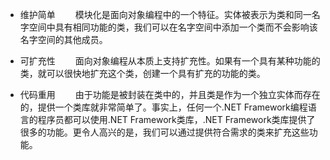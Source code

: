 - 维护简单
　　模块化是面向对象编程中的一个特征。实体被表示为类和同一名字空间中具有相同功能的类，我们可以在名字空间中添加一个类而不会影响该名字空间的其他成员。


- 可扩充性
　　面向对象编程从本质上支持扩充性。如果有一个具有某种功能的类，就可以很快地扩充这个类，创建一个具有扩充的功能的类。

- 代码重用
　　由于功能是被封装在类中的，并且类是作为一个独立实体而存在的，提供一个类库就非常简单了。事实上，任何一个.NET Framework编程语言的程序员都可以使用.NET Framework类库，.NET Framework类库提供了很多的功能。更令人高兴的是，我们可以通过提供符合需求的类来扩充这些功能。
